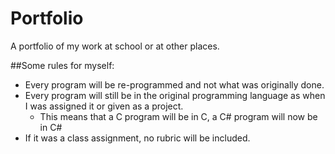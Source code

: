 # Portfolio

A portfolio of my work at school or at other places.

##Some rules for myself:
* Every program will be re-programmed and not what was originally done.
* Every program will still be in the original programming language as when I was assigned it or given as a project.
  * This means that a C program will be in C, a C# program will now be in C#
* If it was a class assignment, no rubric will be included.